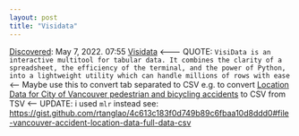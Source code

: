 ```yaml
---
layout: post
title: "Visidata"
---
```

[Discovered](http://rolandtanglao.com/2020/07/29/p1-blogthis-checkvist-list-links-to-blog/): May 7, 2022. 07:55 [Visidata](https://www.visidata.org/) <--- QUOTE: `VisiData is an interactive multitool for tabular data. It combines the clarity of a spreadsheet, the efficiency of the terminal, and the power of Python, into a lightweight utility which can handle millions of rows with ease` <-- Maybe use this to convert tab separated to CSV e.g. to convert [Location Data for City of Vancouver pedestrian and bicycling accidents](https://www.dropbox.com/s/dwypx85idqeo4zb/Location_Full%20Data_data.csv?dl=0) to CSV from TSV <-- UPDATE: i used `mlr` instead see: https://gist.github.com/rtanglao/4c613c183f0d749b89c6fbaa10d8ddd0#file-vancouver-accident-location-data-full-data-csv
